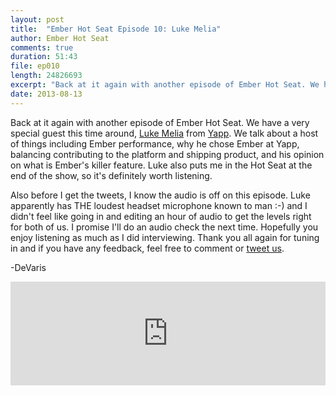 ```yaml
---
layout: post
title:  "Ember Hot Seat Episode 10: Luke Melia"
author: Ember Hot Seat
comments: true
duration: 51:43
file: ep010
length: 24826693
excerpt: "Back at it again with another episode of Ember Hot Seat. We have a very special guest this time around, Luke Melia from Yapp. We talk about a host of things including Ember performance, why he chose Ember at Yapp, balancing contributing to the platform and shipping product, and his opinion on what is Ember's killer feature. Luke also puts me in the Hot Seat at the end of the show, so it's definitely worth listening."
date: 2013-08-13
---
```

Back at it again with another episode of Ember Hot Seat. We have a very special guest this time around, [Luke Melia](https://twitter.com/lukemelia) from [Yapp](https://www.yapp.us/). We talk about a host of things including Ember performance, why he chose Ember at Yapp, balancing contributing to the platform and shipping product, and his opinion on what is Ember's killer feature. Luke also puts me in the Hot Seat at the end of the show, so it's definitely worth listening.

Also before I get the tweets, I know the audio is off on this episode. Luke apparently has THE loudest headset microphone known to man :-) and I didn't feel like going in and editing an hour of audio to get the levels right for both of us. I promise I'll do an audio check the next time. Hopefully you enjoy listening as much as I did interviewing. Thank you all again for tuning in and if you have any feedback, feel free to comment or [tweet us](http://twitter.com/emberhotseat).

-DeVaris

<iframe width="100%" height="166" scrolling="no" frameborder="no" src="https://w.soundcloud.com/player/?url=http%3A%2F%2Fapi.soundcloud.com%2Ftracks%2F105325515"> </iframe>
